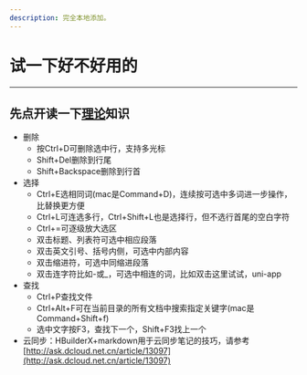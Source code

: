 ```yaml
---
description: 完全本地添加。
---
```


# 试一下好不好用的
-------------------------------------

## 先点开读一下[理论](https://github.com/Alvin9999/new-pac/wiki)知识

- 删除
	* 按Ctrl+D可删除选中行，支持多光标
	* Shift+Del删除到行尾
	* Shift+Backspace删除到行首
- 选择
	* Ctrl+E选相同词(mac是Command+D)，连续按可选中多词进一步操作，比替换更方便
	* Ctrl+L可连选多行，Ctrl+Shift+L也是选择行，但不选行首尾的空白字符
	* Ctrl+=可逐级放大选区
	* 双击标题、列表符可选中相应段落
	* 双击英文引号、括号内侧，可选中内部内容
	* 双击缩进符，可选中同缩进段落
	* 双击连字符比如-或_，可选中相连的词，比如双击这里试试，uni-app
- 查找
	* Ctrl+P查找文件
	* Ctrl+Alt+F可在当前目录的所有文档中搜索指定关键字(mac是Command+Shift+f)
	* 选中文字按F3，查找下一个，Shift+F3找上一个
- 云同步：HBuilderX+markdown用于云同步笔记的技巧，请参考[http://ask.dcloud.net.cn/article/13097](http://ask.dcloud.net.cn/article/13097)